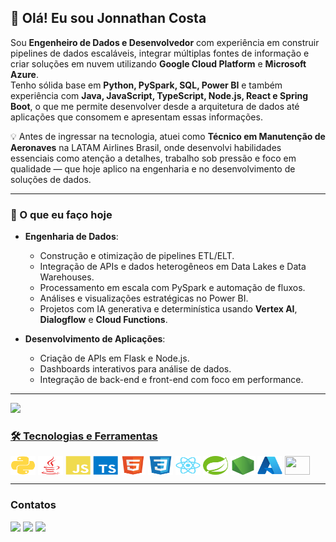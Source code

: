 ## 👋 Olá! Eu sou Jonnathan Costa  

Sou **Engenheiro de Dados e Desenvolvedor** com experiência em construir pipelines de dados escaláveis, integrar múltiplas fontes de informação e criar soluções em nuvem utilizando **Google Cloud Platform** e **Microsoft Azure**.  
Tenho sólida base em **Python, PySpark, SQL, Power BI** e também experiência com **Java, JavaScript, TypeScript, Node.js, React e Spring Boot**, o que me permite desenvolver desde a arquitetura de dados até aplicações que consomem e apresentam essas informações.  

💡 Antes de ingressar na tecnologia, atuei como **Técnico em Manutenção de Aeronaves** na LATAM Airlines Brasil, onde desenvolvi habilidades essenciais como atenção a detalhes, trabalho sob pressão e foco em qualidade — que hoje aplico na engenharia e no desenvolvimento de soluções de dados.  

---

### 🚀 O que eu faço hoje  
- **Engenharia de Dados**:  
  - Construção e otimização de pipelines ETL/ELT.  
  - Integração de APIs e dados heterogêneos em Data Lakes e Data Warehouses.  
  - Processamento em escala com PySpark e automação de fluxos.  
  - Análises e visualizações estratégicas no Power BI.  
  - Projetos com IA generativa e determinística usando **Vertex AI**, **Dialogflow** e **Cloud Functions**.  

- **Desenvolvimento de Aplicações**:  
  - Criação de APIs em Flask e Node.js.  
  - Dashboards interativos para análise de dados.  
  - Integração de back-end e front-end com foco em performance.  

---
 
 <div align="left">
  <a href="https://github.com/jonnathancosta">
  <img height="220em" src="https://github-readme-stats.vercel.app/api?username=jonnathancosta&show_icons=true&theme=gotham&include_all_commits=true&count_private=true"/>
 </div>
  
 ### 🛠 Tecnologias e Ferramentas

 
<a> <img align="center" height="30" width="40" src="https://raw.githubusercontent.com/devicons/devicon/master/icons/python/python-plain.svg"> <img align="center" height="30" width="40" src="https://raw.githubusercontent.com/devicons/devicon/master/icons/java/java-plain.svg"> <img align="center" height="30" width="40" src="https://raw.githubusercontent.com/devicons/devicon/master/icons/javascript/javascript-plain.svg"> <img align="center" height="30" width="40" src="https://raw.githubusercontent.com/devicons/devicon/master/icons/typescript/typescript-plain.svg"> <img align="center" height="30" width="40" src="https://raw.githubusercontent.com/devicons/devicon/master/icons/html5/html5-original.svg"> <img align="center" height="30" width="40" src="https://raw.githubusercontent.com/devicons/devicon/master/icons/css3/css3-original.svg"> <img align="center" height="30" width="40" src="https://raw.githubusercontent.com/devicons/devicon/master/icons/react/react-original.svg"> <img align="center" height="30" width="40" src="https://raw.githubusercontent.com/devicons/devicon/master/icons/spring/spring-original.svg"> <img align="center" height="30" width="40" src="https://raw.githubusercontent.com/devicons/devicon/master/icons/nodejs/nodejs-original.svg"> <img align="center" height="30" width="40" src="https://raw.githubusercontent.com/devicons/devicon/master/icons/azure/azure-original.svg"> <img align="center" height="30" width="40" src="https://www.vectorlogo.zone/logos/google_cloud/google_cloud-icon.svg"> </a>
 
----
### Contatos 

<a href="https://www.linkedin.com/in/jonnathan-costa-362956198/" target="_blank"><img src="https://img.shields.io/badge/-LinkedIn-blue?style=for-the-badge&logo=Linkedin&logoColor=white" target="_blank"></a>
<a href="https://wa.me/5511986142310" target="_blank"><img src="https://img.shields.io/badge/-WhatsApp-25D366?style=for-the-badge&logo=whatsapp&logoColor=white" target="_blank"></a>
<a href="mailto:jonnathan.costa@outlook.com" target="_blank"><img src="https://img.shields.io/badge/Microsoft_Outlook-0078D4?style=for-the-badge&logo=microsoft-outlook&logoColor=white" target="_blank"></a>

  





